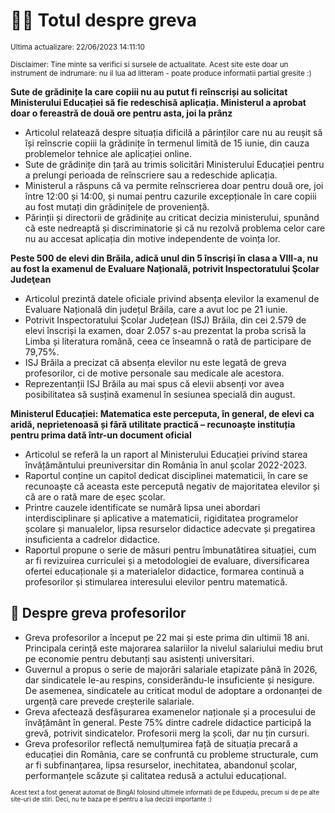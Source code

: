 # 👩‍🏫 Totul despre greva
<sub>Ultima actualizare: 22/06/2023 14:11:10</sub>

<sub>Disclaimer: Tine minte sa verifici si sursele de actualitate. Acest site este doar un instrument de indrumare: nu il lua ad litteram - poate produce informatii partial gresite :)</sub>

**Sute de grădinițe la care copiii nu au putut fi reînscriși au solicitat Ministerului Educației să fie redeschisă aplicația. Ministerul a aprobat doar o fereastră de două ore pentru asta, joi la prânz**

- Articolul relatează despre situația dificilă a părinților care nu au reușit să își reînscrie copiii la grădinițe în termenul limită de 15 iunie, din cauza problemelor tehnice ale aplicației online.
- Sute de grădinițe din țară au trimis solicitări Ministerului Educației pentru a prelungi perioada de reînscriere sau a redeschide aplicația.
- Ministerul a răspuns că va permite reînscrierea doar pentru două ore, joi între 12:00 și 14:00, și numai pentru cazurile excepționale în care copiii au fost mutați din grădinițele de proveniență.
- Părinții și directorii de grădinițe au criticat decizia ministerului, spunând că este nedreaptă și discriminatorie și că nu rezolvă problema celor care nu au accesat aplicația din motive independente de voința lor.

**Peste 500 de elevi din Brăila, adică unul din 5 înscriși în clasa a VIII-a, nu au fost la examenul de Evaluare Națională, potrivit Inspectoratului Şcolar Judeţean**

- Articolul prezintă datele oficiale privind absența elevilor la examenul de Evaluare Națională din județul Brăila, care a avut loc pe 21 iunie.
- Potrivit Inspectoratului Școlar Județean (ISJ) Brăila, din cei 2.579 de elevi înscriși la examen, doar 2.057 s-au prezentat la proba scrisă la Limba și literatura română, ceea ce înseamnă o rată de participare de 79,75%.
- ISJ Brăila a precizat că absența elevilor nu este legată de greva profesorilor, ci de motive personale sau medicale ale acestora.
- Reprezentanții ISJ Brăila au mai spus că elevii absenți vor avea posibilitatea să susțină examenul în sesiunea specială din august.

**Ministerul Educației: Matematica este perceputa, în general, de elevi ca aridă, neprietenoasă și fără utilitate practică – recunoaște instituția pentru prima dată într-un document oficial**

- Articolul se referă la un raport al Ministerului Educației privind starea învățământului preuniversitar din România în anul școlar 2022-2023.
- Raportul conține un capitol dedicat disciplinei matematicii, în care se recunoaște că aceasta este percepută negativ de majoritatea elevilor și că are o rată mare de eșec școlar.
- Printre cauzele identificate se numără lipsa unei abordari interdisciplinare și aplicative a matematicii, rigiditatea programelor școlare și manualelor, lipsa resurselor didactice adecvate și pregatirea insuficienta a cadrelor didactice.
- Raportul propune o serie de măsuri pentru îmbunatătirea situației, cum ar fi revizuirea curriculei și a metodologiei de evaluare, diversificarea ofertei educaționale și a materialelor didactice, formarea continuă a profesorilor și stimularea interesului elevilor pentru matematică.

## 🏫 Despre greva profesorilor

- Greva profesorilor a început pe 22 mai și este prima din ultimii 18 ani. Principala cerință este majorarea salariilor la nivelul salariului mediu brut pe economie pentru debutanți sau asistenți universitari.
- Guvernul a propus o serie de majorări salariale etapizate până în 2026, dar sindicatele le-au respins, considerându-le insuficiente și nesigure. De asemenea, sindicatele au criticat modul de adoptare a ordonanței de urgență care prevede creșterile salariale.
- Greva afectează desfășurarea examenelor naționale și a procesului de învățământ în general. Peste 75% dintre cadrele didactice participă la grevă, potrivit sindicatelor. Profesorii merg la școli, dar nu țin cursuri.
- Greva profesorilor reflectă nemulțumirea față de situația precară a educației din România, care se confruntă cu probleme structurale, cum ar fi subfinanțarea, lipsa resurselor, inechitatea, abandonul școlar, performanțele scăzute și calitatea redusă a actului educațional.


<sub><sub>Acest text a fost generat automat de BingAI folosind ultimele informatii de pe Edupedu, precum si de pe alte site-uri de stiri. Deci, nu te baza pe el pentru a lua decizii importante :)</sub></sub>
